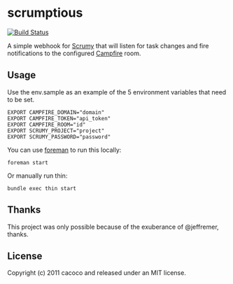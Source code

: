 # scrumptious

[![Build Status](https://secure.travis-ci.org/cacoco/scrumptious.png)](http://travis-ci.org/cacoco/scrumptious)

A simple webhook for [Scrumy](http://apidoc.scrumy.com/wiki/show/Webhooks "Scrumy web hooks api") that will listen for task changes and fire notifications to the configured [Campfire](http://campfirenow.com/) room.

## Usage

Use the env.sample as an example of the 5 environment variables that need to be set.

```EXPORT CAMPFIRE_DOMAIN="domain"```  
```EXPORT CAMPFIRE_TOKEN="api_token"```  
```EXPORT CAMPFIRE_ROOM="id"```  
```EXPORT SCRUMY_PROJECT="project"```  
```EXPORT SCRUMY_PASSWORD="password"```  

You can use [foreman](https://github.com/ddollar/foreman) to run this locally:  

```foreman start```

Or manually run thin:

```bundle exec thin start```

## Thanks

This project was only possible because of the exuberance of @jeffremer, thanks.

## License

Copyright (c) 2011 cacoco and released under an MIT license.

